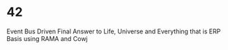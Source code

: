 # 42
Event Bus Driven Final Answer to Life, Universe and Everything that is ERP Basis using RAMA and Cowj
